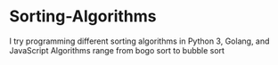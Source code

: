 # Sorting-Algorithms
I try programming different sorting algorithms in Python 3, Golang, and JavaScript
Algorithms range from bogo sort to bubble sort
